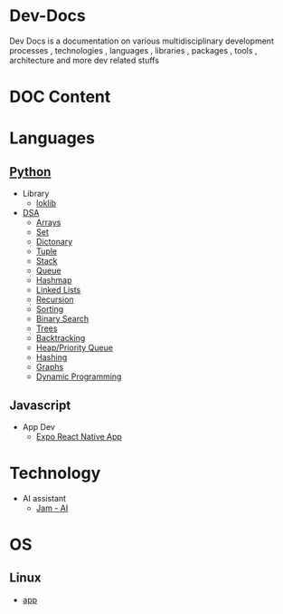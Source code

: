 # Dev-Docs

Dev Docs is a documentation on various multidisciplinary development processes , technologies , languages , libraries , packages , tools , architecture and more dev related stuffs

# DOC Content


# Languages

## [ Python](./lang/py/gen/code.py.md)

+ Library
    - [loklib](https://github.com/Lokeshwaran-M/lok-lib#readme)
+ [DSA](./lang/py/dsa/README.md)
    - [Arrays ](./lang/py/dsa/array.md)
    - [Set]()
    - [Dictonary](./lang/py/dsa/dict.md)
    - [Tuple]()
    - [Stack]()
    - [Queue]()
    - [Hashmap]()
    - [Linked Lists]()
    - [Recursion]()
    - [Sorting]()
    - [Binary Search]()
    - [Trees]()
    - [Backtracking]()
    - [Heap/Priority Queue]()
    - [Hashing]()
    - [Graphs]()
    - [Dynamic Programming]()

## Javascript

+ App Dev
    - [Expo React Native App](./lang/js/app-dev/expo-react-native-app/init.expo-react-native-app.docs.md)

# Technology

+ AI assistant
    - [Jam - AI](https://github.com/Lokeshwaran-M/Jam-AI#readme)

# OS

## Linux

+ [app](./os/linux/app.md)

